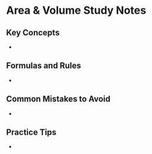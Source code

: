 # Area & Volume Study Notes

## Key Concepts

- 

## Formulas and Rules

- 

## Common Mistakes to Avoid

- 

## Practice Tips

- 


